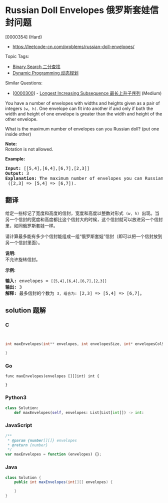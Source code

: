 # Russian Doll Envelopes 俄罗斯套娃信封问题

[0000354] (Hard)

- https://leetcode-cn.com/problems/russian-doll-envelopes/

Topic Tags:

- [Binary Search 二分查找](https://leetcode-cn.com/tag/binary-search/)
- [Dynamic Programming 动态规划](https://leetcode-cn.com/tag/dynamic-programming/)

Similar Questions:

- [[0000300](https://leetcode-cn.com/problems/longest-increasing-subsequence/)] - [Longest Increasing Subsequence 最长上升子序列](./0000300.longest-increasing-subsequence.md) (Medium)

You have a number of envelopes with widths and heights given as a pair of integers `(w, h)`. One envelope can fit into another if and only if both the width and height of one envelope is greater than the width and height of the other envelope.

What is the maximum number of envelopes can you Russian doll? (put one inside other)

**Note:**  
Rotation is not allowed.

**Example:**

<pre><strong>Input: </strong><span id="example-input-1-1">[[5,4],[6,4],[6,7],[2,3]]</span>
<strong>Output: </strong><span id="example-output-1">3 
<strong>Explanation: T</strong></span>he maximum number of envelopes you can Russian doll is <code>3</code> ([2,3] =&gt; [5,4] =&gt; [6,7]).
</pre>

## 翻译

给定一些标记了宽度和高度的信封，宽度和高度以整数对形式  `(w, h)`  出现。当另一个信封的宽度和高度都比这个信封大的时候，这个信封就可以放进另一个信封里，如同俄罗斯套娃一样。

请计算最多能有多少个信封能组成一组“俄罗斯套娃”信封（即可以把一个信封放到另一个信封里面）。

**说明:**  
不允许旋转信封。

**示例:**

<pre><strong>输入:</strong> envelopes = <code>[[5,4],[6,4],[6,7],[2,3]]</code>
<strong>输出:</strong> 3 
<strong>解释:</strong> 最多信封的个数为 <code>3, 组合为: </code>[2,3] =&gt; [5,4] =&gt; [6,7]。
</pre>

## solution 题解

### C

```c


int maxEnvelopes(int** envelopes, int envelopesSize, int* envelopesColSize){

}


```

### Go

```golang
func maxEnvelopes(envelopes [][]int) int {

}
```

### Python3

```python
class Solution:
    def maxEnvelopes(self, envelopes: List[List[int]]) -> int:

```

### JavaScript

```javascript
/**
 * @param {number[][]} envelopes
 * @return {number}
 */
var maxEnvelopes = function (envelopes) {};
```

### Java

```java
class Solution {
    public int maxEnvelopes(int[][] envelopes) {

    }
}
```
